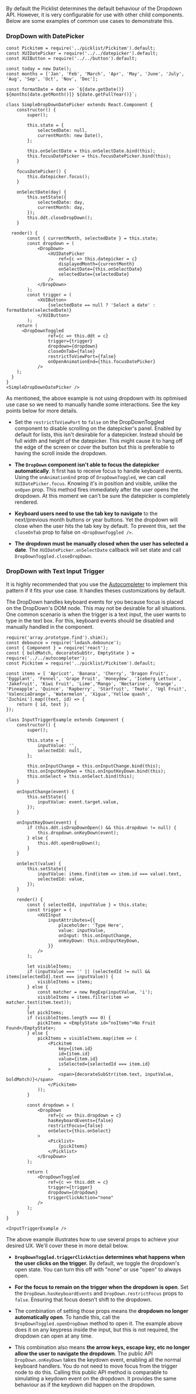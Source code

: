 By default the Picklist determines the default behaviour of the Dropdown API. However, it is very configurable for use with other child components. Below are some examples of common use cases to demonstrate this.

### DropDown with DatePicker

```
const Pickitem = require('../picklist/Pickitem').default;
const XUIDatePicker = require('../../datepicker').default;
const XUIButton = require('../../button').default;

const today = new Date();
const months = ['Jan', 'Feb', 'March', 'Apr', 'May', 'June', 'July', 'Aug', 'Sep', 'Oct', 'Nov', 'Dec'];

const formatDate = date => `${date.getDate()} ${months[date.getMonth()]} ${date.getFullYear()}`;

class SimpleDropDownDatePicker extends React.Component {
	constructor() {
		super();

		this.state = {
			selectedDate: null,
			currentMonth: new Date(),
		};

		this.onSelectDate = this.onSelectDate.bind(this);
		this.focusDatePicker = this.focusDatePicker.bind(this);
	}

	focusDatePicker() {
		this.datepicker.focus();
	}

	onSelectDate(day) {
		this.setState({
			selectedDate: day,
			currentMonth: day,
		});
		this.ddt.closeDropDown();
	}

  render() {
		const { currentMonth, selectedDate } = this.state;
		const dropdown = (
			<DropDown>
				<XUIDatePicker
					ref={c => this.datepicker = c}
					displayedMonth={currentMonth}
					onSelectDate={this.onSelectDate}
					selectedDate={selectedDate}
				/>
			</DropDown>
		);
		const trigger = (
			<XUIButton>
				{selectedDate == null ? 'Select a date' : formatDate(selectedDate)}
			</XUIButton>
		);
    return (
      <DropDownToggled
				ref={c => this.ddt = c}
				trigger={trigger}
				dropdown={dropdown}
				closeOnTab={false}
				restrictToViewPort={false}
				onOpenAnimationEnd={this.focusDatePicker}
			/>
    );
  }
}
<SimpleDropDownDatePicker />
```
As mentioned, the above example is not using dropdown with its optimised use case so we need to manually handle some interactions. See the key points below for more details.

 - Set the `restrictToViewPort` to `false` on the DropDownToggled component to disable scrolling on the datepicker's panel. Enabled by default for lists, this isn't desirable for a datepicker. Instead should be full width and height of the datepicker. This might cause it to hang off the edge of the screen or cover the button but this is preferable to having the scroll inside the dropdown.

- **The `DropDown` component isn't able to focus the datepicker automatically**. It first has to receive focus to handle keyboard events. Using the `onAnimationEnd` prop of `DropDownToggled`, we can call `XUIDatePicker.focus`. Knowing it's in position and visible, unlike the `onOpen` prop. This method fires immediately after the user opens the dropdown. At this moment we can't be sure the datepicker is completely rendered.

- **Keyboard users need to use the tab key to navigate** to the next/previous month buttons or year buttons. Yet the dropdown will close when the user hits the tab key by default. To prevent this, set the `closeOnTab` prop to false on `<DropDownToggled />`.

- **The dropdown must be manually closed when the user has selected a date**. The `XUIDatePicker.onSelectDate` callback will set state and call `DropDownToggled.closeDropDown`.

### DropDown with Text Input Trigger

It is highly recommended that you use the [Autocompleter](#autocompleter) to implement this pattern if it fits your use case. It handles theses customizations by default.

The DropDown handles keyboard events for you because focus is placed on the DropDown's DOM node. This may not be desirable for all situations. One common scenario is when the trigger is a text input, the user wants to type in the text box. For this, keyboard events should be disabled and manually handled in the component.

```
require('array.prototype.find').shim();
const debounce = require('lodash.debounce');
const { Component } = require('react');
const { boldMatch, decorateSubStr, EmptyState } = require('../../autocompleter');
const Pickitem = require('../picklist/Pickitem').default;

const items = [ 'Apricot', 'Banana', 'Cherry', 'Dragon Fruit', 'Eggplant', 'Fennel', 'Grape Fruit', 'Honeydew', 'Iceberg Lettuce', 'Jakefruit', 'Kiwi Fruit', 'Lime','Mango', 'Nectarine', 'Orange', 'Pineapple', 'Quince', 'Rapberry', 'Starfruit', 'Tmato', 'Ugl Fruit', 'ValenciaOrange', 'Watermelon', 'Xigua','Yellow quash', 'Zuchini'].map((text, id) => {
	return { id, text };
});

class InputTriggerExample extends Component {
	constructor() {
		super();

		this.state = {
			inputValue: '',
			selectedId: null,
		};

		this.onInputChange = this.onInputChange.bind(this);
		this.onInputKeyDown = this.onInputKeyDown.bind(this);
		this.onSelect = this.onSelect.bind(this);
	}

	onInputChange(event) {
		this.setState({
			inputValue: event.target.value,
		});
	}

	onInputKeyDown(event) {
		if (this.ddt.isDropDownOpen() && this.dropdown != null) {
			this.dropdown.onKeyDown(event);
		} else {
			this.ddt.openDropDown();
		}
	}

	onSelect(value) {
		this.setState({
			inputValue: items.find(item => item.id === value).text,
			selectedId: value,
		});
	}

	render() {
		const { selectedId, inputValue } = this.state;
		const trigger = (
			<XUIInput
				inputAttributes={{
					placeholder: 'Type Here',
					value: inputValue,
					onInput: this.onInputChange,
					onKeyDown: this.onInputKeyDown,
				}}
			/>
		);

		let visibleItems;
		if (inputValue === '' || (selectedId != null && items[selectedId].text === inputValue)) {
			visibleItems = items;
		} else {
			const matcher = new RegExp(inputValue, 'i');
			visibleItems = items.filter(item => matcher.test(item.text));
		}
		let pickItems;
		if (visibleItems.length === 0) {
			pickItems = <EmptyState id="noItems">No Fruit Found</EmptyState>;
		} else {
			pickItems = visibleItems.map(item => (
				<Pickitem
					key={item.id}
					id={item.id}
					value={item.id}
					isSelected={selectedId === item.id}
				>
					<span>{decorateSubStr(item.text, inputValue, boldMatch)}</span>
				</Pickitem>
			));
		}

		const dropdown = (
			<DropDown
				ref={c => this.dropdown = c}
				hasKeyboardEvents={false}
				restrictFocus={false}
				onSelect={this.onSelect}
			>
				<Picklist>
					{pickItems}
				</Picklist>
			</DropDown>
		);

		return (
			<DropDownToggled
				ref={c => this.ddt = c}
				trigger={trigger}
				dropdown={dropdown}
				triggerClickAction="none"
			/>
		);
	}
}

<InputTriggerExample />
```

The above example illustrates how to use several props to achieve your desired UX. We'll cover these in more detail below.

- **`DropDownToggled.triggerClickAction` determines what happens when the user clicks on the trigger.**  By default, we toggle the dropdown's open state. You can turn this off with "none" or use "open" to always open.

- **For the focus to remain on the trigger when the dropdown is open**. Set the `DropDown.hasKeyboardEvents` and `DropDown.restrictFocus` props to `false`. Ensuring that focus doesn't shift to the dropdown.

- The combination of setting those props means the **dropdown no longer automatically open**. To handle this, call the `DropDownToggled.openDropDown` method to open it. The example above does it on any keypress inside the input, but this is not required, the dropdown can open at any time.

- This combination also means **the arrow keys, escape key, etc no longer allow the user to navigate the dropdown**.
The public API `DropDown.onKeyDown` takes the keydown event, enabling all the normal keyboard handlers. You do not need to move focus from the trigger node to do this. Calling this public API method is comparable to simulating a keydown event on the dropdown. It provides the same behaviour as if the keydown did happen on the dropdown.
